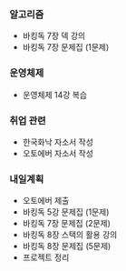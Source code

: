 ### 알고리즘
- 바킹독 7장 덱 강의
- 바킹독 7장 문제집 (1문제)

### 운영체제
- 운영체제 14강 복습

### 취업 관련
- 한국화낙 자소서 작성
- 오토에버 자소서 작성

### 내일계획
- 오토에버 제출
- 바킹독 5강 문제집 (1문제)
- 바킹독 7장 문제집 (2문제)
- 바킹독 8장 스택의 활용 강의
- 바킹독 8장 문제집 (5문제)
- 프로젝트 정리


